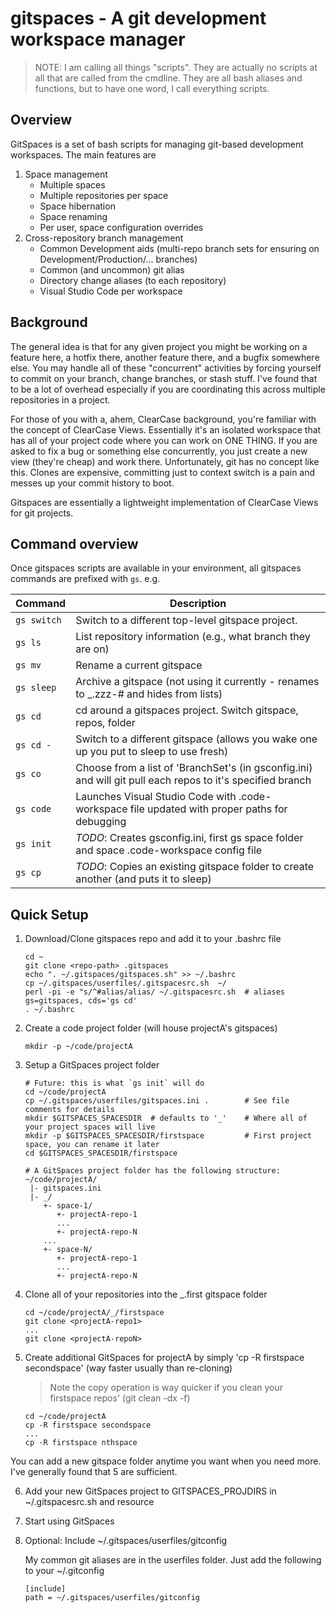# gitspaces - A git development workspace manager

> NOTE: I am calling all things "scripts". They are actually no scripts at all that are called from the cmdline. They are all bash aliases and functions, but to have one word, I call everything scripts.

## Overview

GitSpaces is a set of bash scripts for managing git-based development workspaces. The main features are

1. Space management
   * Multiple spaces
   * Multiple repositories per space
   * Space hibernation
   * Space renaming
   * Per user, space configuration overrides
2. Cross-repository branch management
   * Common Development aids (multi-repo branch sets for ensuring on Development/Production/... branches)
   * Common (and uncommon) git alias
   * Directory change aliases (to each repository)
   * Visual Studio Code  per workspace

## Background

The general idea is that for any given project you might be working on a feature here, a hotfix there, another feature there, 
and a bugfix somewhere else. You may handle all of these "concurrent" activities by forcing yourself to commit on your branch,
change branches, or stash stuff. I've found that to be a lot of overhead especially if you are coordinating this across multiple
repositories in a project.

For those of you with a, ahem, ClearCase background, you're familiar with the concept of ClearCase Views. Essentially it's an
isolated workspace that has all of your project code where you can work on ONE THING. If you are asked to fix a bug or
something else concurrently, you just create a new view (they're cheap) and work there. Unfortunately, git has no concept
like this. Clones are expensive, committing just to context switch is a pain and messes up your commit history to boot.

Gitspaces are essentially a lightweight implementation of ClearCase Views for git projects.

## Command overview

Once gitspaces scripts are available in your environment, all gitspaces commands are prefixed with `gs`. e.g.

Command     | Description
------------|------------------------
`gs switch` | Switch to a different top-level gitspace project.
`gs ls`     | List repository information (e.g., what branch they are on)
`gs mv`     | Rename a current gitspace
`gs sleep`  | Archive a gitspace (not using it currently - renames to _.zzz-# and hides from lists)
`gs cd`     | cd around a gitspaces project. Switch gitspace, repos, folder
`gs cd -`   | Switch to a different gitspace (allows you wake one up you put to sleep to use fresh)
`gs co`     | Choose from a list of 'BranchSet's (in gsconfig.ini) and will git pull each repos to it's specified branch
`gs code`   | Launches Visual Studio Code with .code-workspace file updated with proper paths for debugging
`gs init`   | _TODO_: Creates gsconfig.ini, first gs space folder and space .code-workspace config file
`gs cp`     | _TODO_: Copies an existing gitspace folder to create another (and puts it to sleep)


## Quick Setup

1. Download/Clone gitspaces repo and add it to your .bashrc file

   ```
   cd ~
   git clone <repo-path> .gitspaces
   echo ". ~/.gitspaces/gitspaces.sh" >> ~/.bashrc
   cp ~/.gitspaces/userfiles/.gitspacesrc.sh  ~/
   perl -pi -e "s/^#alias/alias/ ~/.gitspacesrc.sh  # aliases gs=gitspaces, cds='gs cd'
   . ~/.bashrc
   ```
   
2. Create a code project folder (will house projectA's gitspaces)

   ```
   mkdir -p ~/code/projectA
   ```

3. Setup a GitSpaces project folder
   
   ```
   # Future: this is what `gs init` will do
   cd ~/code/projectA
   cp ~/.gitspaces/userfiles/gitspaces.ini .        # See file comments for details
   mkdir $GITSPACES_SPACESDIR  # defaults to '_'    # Where all of your project spaces will live
   mkdir -p $GITSPACES_SPACESDIR/firstspace         # First project space, you can rename it later
   cd $GITSPACES_SPACESDIR/firstspace

   # A GitSpaces project folder has the following structure:
   ~/code/projectA/
    |- gitspaces.ini
    |- _/
       +- space-1/
          +- projectA-repo-1
          ...
          +- projectA-repo-N
       ...
       +- space-N/
          +- projectA-repo-1
          ...
          +- projectA-repo-N
   ```

4. Clone all of your repositories into the \_.first gitspace folder

   ```
   cd ~/code/projectA/_/firstspace
   git clone <projectA-repo1>
   ...
   git clone <projectA-repoN>
   ```
   
5. Create additional GitSpaces for projectA by simply 'cp -R firstspace secondspace' (way faster usually than re-cloning)
   > Note the copy operation is way quicker if you clean your firstspace repos' (git clean -dx -f)
   ```
   cd ~/code/projectA
   cp -R firstspace secondspace
   ...
   cp -R firstspace nthspace
   ```
  
  You can add a new gitspace folder anytime you want when you need more. I've generally found that 5 are sufficient.

6. Add your new GitSpaces project to GITSPACES_PROJDIRS in ~/.gitspacesrc.sh and resource

7. Start using GitSpaces

8. Optional: Include ~/.gitspaces/userfiles/gitconfig

   My common git aliases are in the userfiles folder. Just add the following to your ~/.gitconfig
   
   ```
   [include]
   path = ~/.gitspaces/userfiles/gitconfig
   ```

